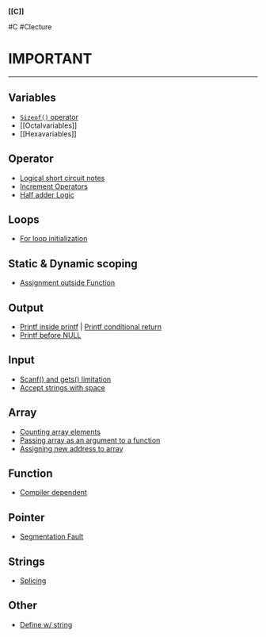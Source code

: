 **[[C]]**

#C #Clecture 
# IMPORTANT
---
## Variables
- [`Sizeof()` operator](Csizeofoperatorincrement.md)
- [[Octalvariables]]
- [[Hexavariables]]

## Operator
- [Logical short circuit notes](Clogicalshort.md)
- [Increment Operators](Cincrementdecrement.md)
- [Half adder Logic](Chalfadderlogic.md)

## Loops
- [For loop initialization](Cforloopinitialization.md)

## Static & Dynamic scoping
- [Assignment outside Function](Cassignmentoutside.md)

## Output
- [Printf inside printf](Cprintftoprintf) | [Printf conditional return](Cprintfconditionalreturn.md)
- [Printf before NULL](CPRINTFbeforenull.md)
## Input
- [Scanf() and gets() limitation](Cscanf&getslimit)
- [Accept strings with space](CSCANFstringwspace.md)

## Array
- [Counting array elements](Ccountingarrayelements.md)
- [Passing array as an argument to a function](Cpassingarrayfunction.md)
- [Assigning new address to array](Cassigningnewaddress.md)

## Function
- [Compiler dependent](Ccompilerdependent.md)

## Pointer
- [Segmentation Fault](Csegmentationfault.md)

## Strings
- [Splicing](Csplicing.md)

## Other
- [Define w/ string](Cdefinesimplified)